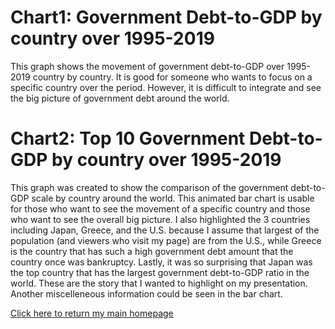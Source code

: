 
# Chart1: Government Debt-to-GDP by country over 1995-2019
This graph shows the movement of government debt-to-GDP over 1995-2019 country by country. It is good for someone who wants to focus on a specific country over the period. However, it is difficult to integrate and see the big picture of government debt around the world.

<div class="flourish-embed flourish-chart" data-src="visualisation/5280460"><script src="https://public.flourish.studio/resources/embed.js"></script></div>

# Chart2: Top 10 Government Debt-to-GDP by country over 1995-2019
This graph was created to show the comparison of the government debt-to-GDP scale by country around the world. This animated bar chart is usable for those who want to see the movement of a specific country and those who want to see the overall big picture.
I also highlighted the 3 countries including Japan, Greece, and the U.S. because I assume that largest of the population (and viewers who visit my page) are from the U.S., while Greece is the country that has such a high government debt amount that the country once was bankruptcy. Lastly, it was so surprising that Japan was the top country that has the largest government debt-to-GDP ratio in the world. These are the story that I wanted to highlight on my presentation. Another miscelleneous information could be seen in the bar chart.
<div class="flourish-embed flourish-bar-chart-race" data-src="visualisation/5296912"><script src="https://public.flourish.studio/resources/embed.js"></script></div>

[Click here to return my main homepage](https://tsongpra.github.io/portfolio/)

